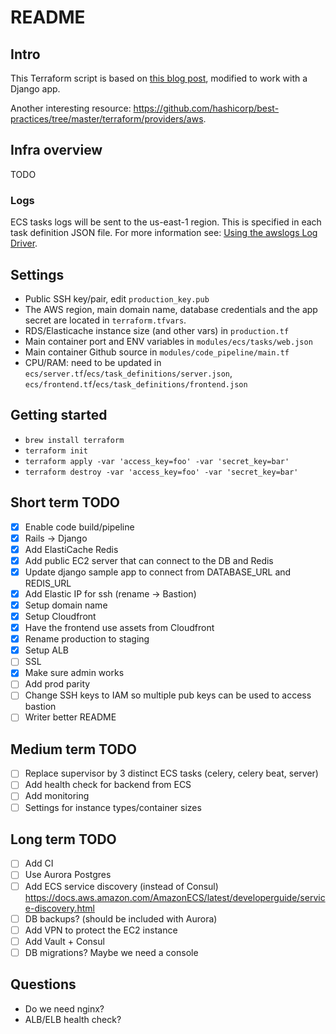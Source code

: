 # README

## Intro

This Terraform script is based on [this blog post](https://thecode.pub/easy-deploy-your-docker-applications-to-aws-using-ecs-and-fargate-a988a1cc842f), modified to work with a Django app.

Another interesting resource: https://github.com/hashicorp/best-practices/tree/master/terraform/providers/aws.

## Infra overview

TODO

### Logs

ECS tasks logs will be sent to the us-east-1 region. This is specified in each task
definition JSON file. For more information see: [Using the awslogs Log Driver](https://docs.aws.amazon.com/AmazonECS/latest/developerguide/using_awslogs.html).

## Settings

* Public SSH key/pair, edit `production_key.pub`
* The AWS region, main domain name, database credentials and the app secret are located
in `terraform.tfvars`.
* RDS/Elasticache instance size (and other vars) in `production.tf`
* Main container port and ENV variables in `modules/ecs/tasks/web.json`
* Main container Github source in `modules/code_pipeline/main.tf`
* CPU/RAM: need to be updated in `ecs/server.tf`/`ecs/task_definitions/server.json`, `ecs/frontend.tf`/`ecs/task_definitions/frontend.json`

## Getting started

* `brew install terraform`
* `terraform init`
* `terraform apply -var 'access_key=foo' -var 'secret_key=bar'`
* `terraform destroy -var 'access_key=foo' -var 'secret_key=bar'`

## Short term TODO

- [x] Enable code build/pipeline
- [x] Rails -> Django
- [x] Add ElastiCache Redis
- [x] Add public EC2 server that can connect to the DB and Redis
- [x] Update django sample app to connect from DATABASE_URL and REDIS_URL
- [x] Add Elastic IP for ssh (rename -> Bastion)
- [x] Setup domain name
- [x] Setup Cloudfront
- [x] Have the frontend use assets from Cloudfront
- [x] Rename production to staging
- [x] Setup ALB
- [ ] SSL
- [x] Make sure admin works
- [ ] Add prod parity
- [ ] Change SSH keys to IAM so multiple pub keys can be used to access bastion
- [ ] Writer better README

## Medium term TODO

- [ ] Replace supervisor by 3 distinct ECS tasks (celery, celery beat, server)
- [ ] Add health check for backend from ECS
- [ ] Add monitoring
- [ ] Settings for instance types/container sizes

## Long term TODO

- [ ] Add CI
- [ ] Use Aurora Postgres
- [ ] Add ECS service discovery (instead of Consul) https://docs.aws.amazon.com/AmazonECS/latest/developerguide/service-discovery.html
- [ ] DB backups? (should be included with Aurora)
- [ ] Add VPN to protect the EC2 instance
- [ ] Add Vault + Consul
- [ ] DB migrations? Maybe we need a console

## Questions

- Do we need nginx?
- ALB/ELB health check?
